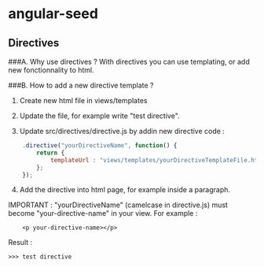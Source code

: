 # angular-seed

Directives
---

###A. Why use directives ?
With directives you can use templating, or add new fonctionnality to html.

###B. How to add a new directive template ?

1) Create new html file in views/templates

2) Update the file, for example write "test directive".

3) Update src/directives/directive.js by addin new directive code : 

```js
    .directive("yourDirectiveName", function() {
        return {
            templateUrl : "views/templates/yourDirectiveTemplateFile.html"
        };
    });
```
4) Add the directive into html page, for example inside a paragraph.

IMPORTANT : "yourDirectiveName" (camelcase in directive.js) must become "your-directive-name" in your view. For example :

```
    <p your-directive-name></p>
```

Result : 

```
>>> test directive
```